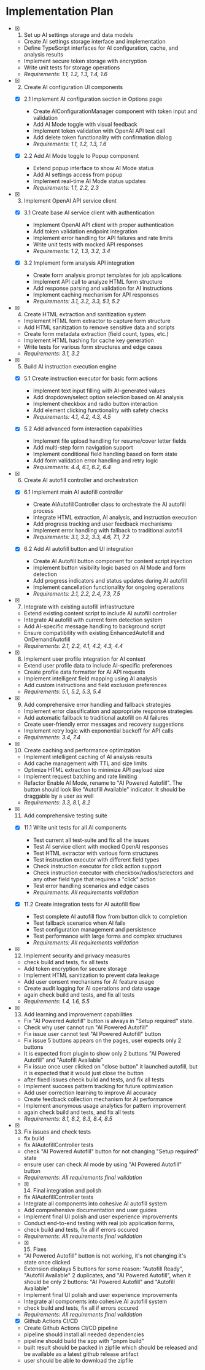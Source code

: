 # Implementation Plan

- [x] 1. Set up AI settings storage and data models
  - Create AI settings storage interface and implementation
  - Define TypeScript interfaces for AI configuration, cache, and analysis results
  - Implement secure token storage with encryption
  - Write unit tests for storage operations
  - _Requirements: 1.1, 1.2, 1.3, 1.4, 1.6_

- [x] 2. Create AI configuration UI components
  - [x] 2.1 Implement AI configuration section in Options page
    - Create AIConfigurationManager component with token input and validation
    - Add AI Mode toggle with visual feedback
    - Implement token validation with OpenAI API test call
    - Add delete token functionality with confirmation dialog
    - _Requirements: 1.1, 1.2, 1.3, 1.6_

  - [x] 2.2 Add AI Mode toggle to Popup component
    - Extend popup interface to show AI Mode status
    - Add AI settings access from popup
    - Implement real-time AI Mode status updates
    - _Requirements: 1.1, 2.2, 2.3_

- [x] 3. Implement OpenAI API service client
  - [x] 3.1 Create base AI service client with authentication
    - Implement OpenAI API client with proper authentication
    - Add token validation endpoint integration
    - Implement error handling for API failures and rate limits
    - Write unit tests with mocked API responses
    - _Requirements: 1.2, 1.3, 3.2, 3.4_

  - [x] 3.2 Implement form analysis API integration
    - Create form analysis prompt templates for job applications
    - Implement API call to analyze HTML form structure
    - Add response parsing and validation for AI instructions
    - Implement caching mechanism for API responses
    - _Requirements: 3.1, 3.2, 3.3, 5.1, 5.2_

- [x] 4. Create HTML extraction and sanitization system
  - Implement HTML form extractor to capture form structure
  - Add HTML sanitization to remove sensitive data and scripts
  - Create form metadata extraction (field count, types, etc.)
  - Implement HTML hashing for cache key generation
  - Write tests for various form structures and edge cases
  - _Requirements: 3.1, 3.2_

- [x] 5. Build AI instruction execution engine
  - [x] 5.1 Create instruction executor for basic form actions
    - Implement text input filling with AI-generated values
    - Add dropdown/select option selection based on AI analysis
    - Implement checkbox and radio button interaction
    - Add element clicking functionality with safety checks
    - _Requirements: 4.1, 4.2, 4.3, 4.5_

  - [x] 5.2 Add advanced form interaction capabilities
    - Implement file upload handling for resume/cover letter fields
    - Add multi-step form navigation support
    - Implement conditional field handling based on form state
    - Add form validation error handling and retry logic
    - _Requirements: 4.4, 6.1, 6.2, 6.4_

- [x] 6. Create AI autofill controller and orchestration
  - [x] 6.1 Implement main AI autofill controller
    - Create AIAutofillController class to orchestrate the AI autofill process
    - Integrate HTML extraction, AI analysis, and instruction execution
    - Add progress tracking and user feedback mechanisms
    - Implement error handling with fallback to traditional autofill
    - _Requirements: 3.1, 3.2, 3.3, 4.6, 7.1, 7.2_

  - [x] 6.2 Add AI autofill button and UI integration
    - Create AI Autofill button component for content script injection
    - Implement button visibility logic based on AI Mode and form detection
    - Add progress indicators and status updates during AI autofill
    - Implement cancellation functionality for ongoing operations
    - _Requirements: 2.1, 2.2, 2.4, 7.3, 7.5_

- [x] 7. Integrate with existing autofill infrastructure
  - Extend existing content script to include AI autofill controller
  - Integrate AI autofill with current form detection system
  - Add AI-specific message handling to background script
  - Ensure compatibility with existing EnhancedAutofill and OnDemandAutofill
  - _Requirements: 2.1, 2.2, 4.1, 4.2, 4.3, 4.4_

- [x] 8. Implement user profile integration for AI context
  - Extend user profile data to include AI-specific preferences
  - Create profile data formatter for AI API requests
  - Implement intelligent field mapping using AI analysis
  - Add custom instructions and field exclusion preferences
  - _Requirements: 5.1, 5.2, 5.3, 5.4_

- [x] 9. Add comprehensive error handling and fallback strategies
  - Implement error classification and appropriate response strategies
  - Add automatic fallback to traditional autofill on AI failures
  - Create user-friendly error messages and recovery suggestions
  - Implement retry logic with exponential backoff for API calls
  - _Requirements: 3.4, 7.4_

- [x] 10. Create caching and performance optimization
  - Implement intelligent caching of AI analysis results
  - Add cache management with TTL and size limits
  - Optimize HTML extraction to minimize API payload size
  - Implement request batching and rate limiting
  - Refactor Enable AI Mode, rename to "AI Powered Autofill". The button should look like "Autofill Available" indicator. It should be draggable by a user as well
  - _Requirements: 3.3, 8.1, 8.2_

- [x] 11. Add comprehensive testing suite
  - [x] 11.1 Write unit tests for all AI components
    - Test current all test-suite and fix all the issues
    - Test AI service client with mocked OpenAI responses
    - Test HTML extractor with various form structures
    - Test instruction executor with different field types
    - Check instruction executor for click action support
    - Check instruction executor with checkbox/radios/selectors and any other field type that requires a "click" action
    - Test error handling scenarios and edge cases
    - _Requirements: All requirements validation_

  - [x] 11.2 Create integration tests for AI autofill flow
    - Test complete AI autofill flow from button click to completion
    - Test fallback scenarios when AI fails
    - Test configuration management and persistence
    - Test performance with large forms and complex structures
    - _Requirements: All requirements validation_

- [x] 12. Implement security and privacy measures
  - check build and tests, fix all tests
  - Add token encryption for secure storage
  - Implement HTML sanitization to prevent data leakage
  - Add user consent mechanisms for AI feature usage
  - Create audit logging for AI operations and data usage
  - again check build and tests, and fix all tests
  - _Requirements: 1.4, 1.6, 5.5_

- [x] 13. Add learning and improvement capabilities
  - Fix "AI Powered Autofill" button is always in "Setup required" state.
  - Check why user cannot run "AI Powered Autofill"
  - Fix issue user cannot test "AI Powered Autofill" button
  - Fix issue 5 buttons appears on the pages, user expects only 2 buttons
  - It is expected from plugin to show only 2 buttons "AI Powered Autofill" and "Autofill Available"
  - Fix issue once user clicked on "close button" it launched autofill, but it is expected that it would just close the button
  - after fixed issues check build and tests, and fix all tests
  - Implement success pattern tracking for future optimization
  - Add user correction learning to improve AI accuracy
  - Create feedback collection mechanism for AI performance
  - Implement anonymous usage analytics for pattern improvement
  - again check build and tests, and fix all tests
  - _Requirements: 8.1, 8.2, 8.3, 8.4, 8.5_

- [x] 13. Fix issues and check tests
  - fix build
  - fix AIAutofillController tests
  - check "AI Powered Autofill" button for not changing "Setup required" state
  - ensure user can check AI mode by using "AI Powered Autofill" button
  - _Requirements: All requirements final validation_

  - [x] 14. Final integration and polish
  - fix AIAutofillController tests
  - Integrate all components into cohesive AI autofill system
  - Add comprehensive documentation and user guides
  - Implement final UI polish and user experience improvements
  - Conduct end-to-end testing with real job application forms,
  - check build and tests, fix all if errors occured
  - _Requirements: All requirements final validation_


  - [x] 15. Fixes
  - "AI Powered Autofill" button is not working, it's not changing it's state once clicked
  - Extension displays 5 buttons for some reason: "Autofill Ready", "Autofill Available" 2 duplicates, and "AI Powered Autofill", when it should be only 2 buttons: "AI Powered Autofill" and "Autofill Available"
  - Implement final UI polish and user experience improvements
  - Integrate all components into cohesive AI autofill system
  - check build and tests, fix all if errors occured
  - _Requirements: All requirements final validation_

  - [x] Github Actions CI/CD
  - Create Github Actions CI/CD pipeline
  - pipeline should install all needed dependencies
  - pipeline should build the app with "pnpm build"
  - built result should be packed in zipfile which should be released and be available as a latest github release artifact
  - user should be able to download the zipfile